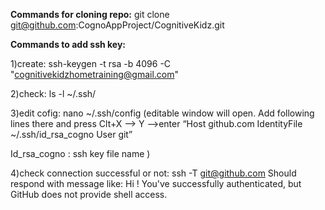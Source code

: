 **Commands for cloning repo:**
git clone git@github.com:CognoAppProject/CognitiveKidz.git

**Commands to add ssh key:**

1)create: ssh-keygen -t rsa -b 4096 -C "cognitivekidzhometraining@gmail.com"

2)check: ls -l ~/.ssh/

3)edit cofig: nano ~/.ssh/config
   (editable window will open. Add following lines there and press Clt+X —> Y —>enter
    “Host github.com
    IdentityFile ~/.ssh/id_rsa_cogno
    User git”

   Id_rsa_cogno : ssh key file name )

4)check connection successful or not: ssh -T git@github.com
   Should respond with message like: Hi <your GitHub username>! You've successfully authenticated, but GitHub does not provide shell access.
